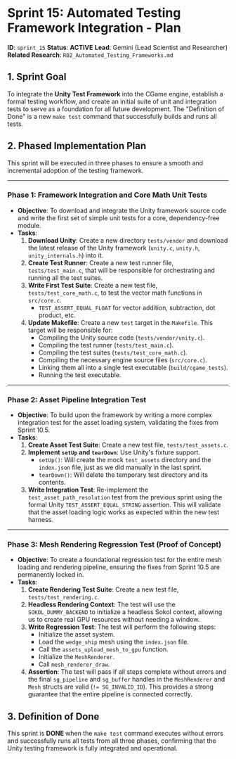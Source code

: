 # Sprint 15: Automated Testing Framework Integration - Plan

**ID**: `sprint_15`
**Status**: **ACTIVE**
**Lead**: Gemini (Lead Scientist and Researcher)
**Related Research**: `R02_Automated_Testing_Frameworks.md`

## 1. Sprint Goal

To integrate the **Unity Test Framework** into the CGame engine, establish a formal testing workflow, and create an initial suite of unit and integration tests to serve as a foundation for all future development. The "Definition of Done" is a new `make test` command that successfully builds and runs all tests.

## 2. Phased Implementation Plan

This sprint will be executed in three phases to ensure a smooth and incremental adoption of the testing framework.

---

### **Phase 1: Framework Integration and Core Math Unit Tests**

*   **Objective**: To download and integrate the Unity framework source code and write the first set of simple unit tests for a core, dependency-free module.
*   **Tasks**:
    1.  **Download Unity**: Create a new directory `tests/vendor` and download the latest release of the Unity framework (`unity.c`, `unity.h`, `unity_internals.h`) into it.
    2.  **Create Test Runner**: Create a new test runner file, `tests/test_main.c`, that will be responsible for orchestrating and running all the test suites.
    3.  **Write First Test Suite**: Create a new test file, `tests/test_core_math.c`, to test the vector math functions in `src/core.c`.
        *   `TEST_ASSERT_EQUAL_FLOAT` for vector addition, subtraction, dot product, etc.
    4.  **Update Makefile**: Create a new `test` target in the `Makefile`. This target will be responsible for:
        *   Compiling the Unity source code (`tests/vendor/unity.c`).
        *   Compiling the test runner (`tests/test_main.c`).
        *   Compiling the test suites (`tests/test_core_math.c`).
        *   Compiling the necessary engine source files (`src/core.c`).
        *   Linking them all into a single test executable (`build/cgame_tests`).
        *   Running the test executable.

---

### **Phase 2: Asset Pipeline Integration Test**

*   **Objective**: To build upon the framework by writing a more complex integration test for the asset loading system, validating the fixes from Sprint 10.5.
*   **Tasks**:
    1.  **Create Asset Test Suite**: Create a new test file, `tests/test_assets.c`.
    2.  **Implement `setUp` and `tearDown`**: Use Unity's fixture support.
        *   `setUp()`: Will create the mock `test_assets` directory and the `index.json` file, just as we did manually in the last sprint.
        *   `tearDown()`: Will delete the temporary test directory and its contents.
    3.  **Write Integration Test**: Re-implement the `test_asset_path_resolution` test from the previous sprint using the formal Unity `TEST_ASSERT_EQUAL_STRING` assertion. This will validate that the asset loading logic works as expected within the new test harness.

---

### **Phase 3: Mesh Rendering Regression Test (Proof of Concept)**

*   **Objective**: To create a foundational regression test for the entire mesh loading and rendering pipeline, ensuring the fixes from Sprint 10.5 are permanently locked in.
*   **Tasks**:
    1.  **Create Rendering Test Suite**: Create a new test file, `tests/test_rendering.c`.
    2.  **Headless Rendering Context**: The test will use the `SOKOL_DUMMY_BACKEND` to initialize a headless Sokol context, allowing us to create real GPU resources without needing a window.
    3.  **Write Regression Test**: The test will perform the following steps:
        *   Initialize the asset system.
        *   Load the `wedge_ship` mesh using the `index.json` file.
        *   Call the `assets_upload_mesh_to_gpu` function.
        *   Initialize the `MeshRenderer`.
        *   Call `mesh_renderer_draw`.
    4.  **Assertion**: The test will pass if all steps complete without errors and the final `sg_pipeline` and `sg_buffer` handles in the `MeshRenderer` and `Mesh` structs are valid (`!= SG_INVALID_ID`). This provides a strong guarantee that the entire pipeline is connected correctly.

## 3. Definition of Done

This sprint is **DONE** when the `make test` command executes without errors and successfully runs all tests from all three phases, confirming that the Unity testing framework is fully integrated and operational.
